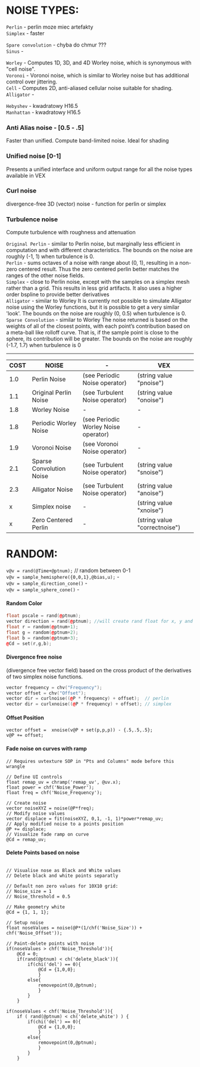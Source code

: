 # NOISE TYPES:
`Perlin` - perlin moze miec artefakty   
`Simplex` - faster  
  
`Spare convolution` - chyba do chmur ???  
`Sinus` -  
  
`Worley` -  Computes 1D, 3D, and 4D Worley noise, which is synonymous with "cell noise".   
`Voronoi` -  Voronoi noise, which is similar to Worley noise but has additional control over jittering.  
`Cell` - Computes 2D, anti-aliased cellular noise suitable for shading.  
`Alligator` -  
  
`Hebyshev`  - kwadratowy H16.5   
`Manhattan` - kwadratowy H16.5  

### Anti Alias noise  - [0.5 - .5]  
Faster than unified. Compute band-limited noise. Ideal for shading

### Unified noise [0-1]  
Presents a unified interface and uniform output range for all the noise types available in VEX

### Curl noise
divergence-free 3D (vector) noise - function for perlin or simplex 

### Turbulence noise 
Compute turbulence with roughness and attenuation

`Original Perlin` - similar to Perlin noise, but marginally less efficient in computation and with different characteristics. The bounds on the noise are roughly (-1, 1) when turbulence is 0.    
`Perlin` - sums octaves of a noise with range about (0, 1), resulting in a non-zero centered result. Thus the zero centered perlin better matches the ranges of the other noise fields.    
`Simplex` - close to Perlin noise, except with the samples on a simplex mesh rather than a grid. This results in less grid artifacts. It also uses a higher order bspline to provide better derivatives    
`Alligator` - similar to Worley It is currently not possible to simulate Alligator noise using the Worley functions, but it is possible to get a very similar 'look'. The bounds on the noise are roughly (0, 0.5) when turbulence is 0.    
`Sparse Convolution` - similar to Worley The noise returned is based on the weights of all of the closest points, with each point’s contribution based on a meta-ball like rolloff curve. That is, if the sample point is close to the sphere, its contribution will be greater. The bounds on the noise are roughly (-1.7, 1.7) when turbulence is 0    


---

COST | NOISE | - | VEX
--- | --- | --- | --- 
1.0 | Perlin Noise | (see Periodic  Noise operator) | (string value "pnoise")
1.1 | Original Perlin Noise | (see Turbulent Noise operator) | (string value "onoise")
1.8 | Worley Noise | - | -
1.8 | Periodic Worley Noise | (see Periodic Worley Noise operator) | -
1.9 | Voronoi Noise | (see Voronoi   Noise operator) | -
2.1 | Sparse Convolution Noise | (see Turbulent Noise operator) | (string value "snoise")
2.3 | Alligator Noise | (see Turbulent Noise operator) | (string value "anoise")
x | Simplex noise | - | (string value "xnoise")
x |Zero Centered Perlin | - | (string value "correctnoise")

           
           
# RANDOM:
`v@v = rand(@Time+@ptnum);` // random between 0-1  
`v@v = sample_hemisphere({0,0,1},@bias,u);` -   
`v@v = sample_direction_cone()` -     
`v@v = sample_sphere_cone()` -   

#### Random Color 
```cpp
float pscale = rand(@ptnum);
vector direction = rand(@ptnum); //will create rand float for x, y and z direction
float r = random(@ptnum+1);
float g = random(@ptnum+2);
float b = random(@ptnum+3);
@Cd = set(r,g,b);
```

#### Divergence free noise  
(divergence free vector field) based on the cross product of the derivatives of two simplex noise functions.  
```cpp
vector frequency = chv("Frequency");
vector offset = chv("Offset");
vector dir = curlnoise((@P * frequency) + offset);  // perlin
vector dir = curlxnoise((@P * frequency) + offset); // simplex 

```
#### Offset Position
```
vector offset =  xnoise(v@P + set(p,p,p)) - {.5,.5,.5};
v@P += offset;
```


#### Fade noise on curves with ramp 
```
// Requires uvtexture SOP in "Pts and Columns" mode before this wrangle

// Define UI controls
float remap_uv = chramp('remap_uv', @uv.x);
float power = chf('Noise_Power');
float freq = chf('Noise_Frequency');

// Create noise
vector noiseXYZ = noise(@P*freq);
// Modify noise values
vector displace = fit(noiseXYZ, 0,1, -1, 1)*power*remap_uv;
// Apply modified noise to a points position
@P += displace;
// Visualize fade ramp on curve
@Cd = remap_uv;
```

#### Delete Points based on noise  
```

// Visualise nose as Black and White values
// Delete black and white points separatly

// Default non zero values for 10X10 grid:
// Noise_size = 1
// Noise_threshold = 0.5

// Make geometry white
@Cd = {1, 1, 1};

// Setup noise
float noseValues = noise(@P*(1/chf('Noise_Size')) + chf('Noise_Offset'));

// Paint-delete points with noise
if(noseValues > chf('Noise_Threshold')){
    @Cd = 0;
    if(rand(@ptnum) < ch('delete_black')){
        if(chi('del') == 0){
            @Cd = {1,0,0};
            }
        else{
            removepoint(0,@ptnum);
            }
        }
    }

if(noseValues < chf('Noise_Threshold')){
    if ( rand(@ptnum) < ch('delete_white') ) {       
        if(chi('del') == 0){
            @Cd = {1,0,0};
            }
        else{
            removepoint(0,@ptnum);
            }
        }
    }
```
